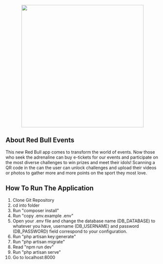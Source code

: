 <p align="center"><a href="https://red-bull.herokuapp.com" target="_blank"><img src="https://https://i.pinimg.com/564x/5a/6e/ef/5a6eef643356f369e2ea71b0a0fcc35d.jpg" width="400"></a></p>

## About Red Bull Events

This new Red Bull app comes to transform the world of events. Now those who seek the adrenaline can buy e-tickets for our events and participate on the most diverse challenges to win prizes and meet their idols! Scanning a QR code in the can the user can unlock challenges and upload their videos or photos to gather more and more points on the sport they most love.


## How To Run The Application

1. Clone Git Repository
2. cd into folder
3. Run "composer install"
4. Run "copy .env.example .env"
5. Open your .env file and change the database name (DB_DATABASE) to whatever you have, username (DB_USERNAME) and password (DB_PASSWORD) field correspond to your configuration.
6. Run "php artisan key:generate"
7. Run "php artisan migrate"
8. Read "npm run dev" 
9. Run "php artisan serve"
10. Go to localhost:8000

